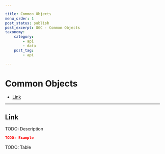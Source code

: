 ```yaml
---

title: Common Objects
menu_order: 1
post_status: publish
post_excerpt: OGC - Common Objects
taxonomy:
    category:
        - api
        - data
    post_tag:
        - api

---
```


# Common Objects

- [Link](#link)

---

## Link

TODO: Description

```json
TODO: Example
```

TODO: Table
